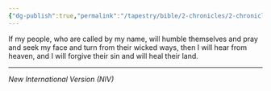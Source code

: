 ```yaml
---
{"dg-publish":true,"permalink":"/tapestry/bible/2-chronicles/2-chronicles-7-14/","title":"2 Chronicles 7:14","hide":true,"tags":["bible-verse","bible-verse"],"dgHomeLink":true,"dgShowLocalGraph":true,"dgEnableSearch":true}
---
```


If my people, who are called by my name, will humble themselves and pray and seek my face and turn from their wicked ways, then I will hear from heaven, and I will forgive their sin and will heal their land.

---
*New International Version (NIV)*